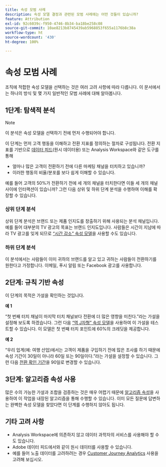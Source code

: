 ```yaml
---
title: 속성 모범 사례
description: 속성 모델 결정과 관련된 모범 사례에는 어떤 것들이 있습니까?
feature: Attribution
exl-id: 92c6039c-f950-4746-8b34-ba18be258c08
source-git-commit: 10ae8213b8745439ab5968853f655a1176b8c38a
workflow-type: ht
source-wordcount: '430'
ht-degree: 100%

---
```


# 속성 모범 사례

조직에 적합한 속성 모델을 선택하는 것은 여러 고려 사항에 따라 다릅니다. 이 문서에서는 하나의 방식 및 몇 가지 일반적인 모범 사례에 대해 알아봅니다.

## 1단계: 탐색적 분석

>[!NOTE]
>이 분석은 속성 모델을 선택하기 전에 먼저 수행되어야 합니다.

이 단계는 먼저 고객 행동을 이해하고 전환 지표를 정의하는 절차로 구성됩니다. 전환 지표를 기반으로 [데이터 피드](https://experienceleague.adobe.com/docs/analytics/export/analytics-data-feed/data-feed-overview.html?lang=en)(원시 데이터용) 또는 Analysis Workspace와 같은 도구를 통해

* 얼마나 많은 고객이 전환하기 전에 다른 마케팅 채널을 터치하고 있습니까?
* 이러한 행동의 비율/분포를 보다 쉽게 이해할 수 있습니다.

예를 들어 고객의 50%가 전환하기 전에 세 개의 채널을 터치한다면 이들 세 개의 채널 사이에 인터랙션이 있습니까?
그런 다음 상위 및 하위 단계 분석을 수행하여 이해를 확장할 수 있습니다.

### 상위 단계 분석

상위 단계 분석은 브랜드 또는 제품 인지도를 창출하기 위해 사용되는 분석 채널입니다. 예를 들어 대부분의 TV 광고의 목표는 브랜드 인지도입니다. 사람들은 시간이 지남에 따라 TV 광고를 잊게 되므로 [“시간 감소” 속성 모델](/help/analyze/analysis-workspace/attribution/models.md)을 사용할 수도 있습니다.

### 하위 단계 분석

이 분석에서는 사람들이 이미 귀하의 브랜드를 알고 있고 귀하는 사람들이 전환하기를 원한다고 가정합니다. 이메일, 푸시 알림 또는 Facebook 광고를 사용합니다.

## 2단계: 규칙 기반 속성

이 단계의 목적은 가설을 확인하는 것입니다.

**예 1**

“첫 번째 터치 채널이 마지막 터치 채널보다 전환에 더 많은 영향을 미친다.”라는 가설을 설정해 보도록 하겠습니다. 그런 다음 [“역 J자형” 속성 모델](/help/analyze/analysis-workspace/attribution/models.md)을 사용하여 이 가설을 테스트할 수 있습니다. 이 모델은 첫 번째 터치 포인트에 60%의 크레딧을 제공합니다.

**예 2**

“우리 업계(예: 여행 산업)에서는 고객이 제품을 구입하기 전에 많은 조사를 하기 때문에 속성 기간이 30일이 아니라 60일 또는 90일이다.”라는 가설을 설정할 수 있습니다. 그런 다음 [전환 확인 기간](https://experienceleague.adobe.com/docs/analytics/analyze/analysis-workspace/attribution/models.html?lang=en#lookback-windows)을 90일로 변경할 수 있습니다.

## 3단계: 알고리즘 속성 사용

많은 수의 가능한 가설과 조합을 검증하는 것은 매우 어렵기 때문에 [알고리즘 속성](/help/analyze/analysis-workspace/attribution/algorithmic.md)을 사용하여 이 작업을 내장된 알고리즘을 통해 수행할 수 있습니다. 이미 모든 질문에 답변하는 완벽한 속성 모델을 찾았다면 이 단계를 수행하지 않아도 됩니다.

## 기타 고려 사항

* Analysis Workspace에 의존하지 않고 데이터 과학자의 서비스를 사용해야 할 수도 있습니다.
* Adobe 데이터 피드에서와 같이 원시 데이터를 사용할 수 있습니다.
* 예를 들어 노출 데이터를 고려하려는 경우 [Customer Journey Analytics](https://experienceleague.adobe.com/docs/analytics-platform/using/cja-overview/cja-overview.html?lang=en) 사용을 고려해 보십시오.
